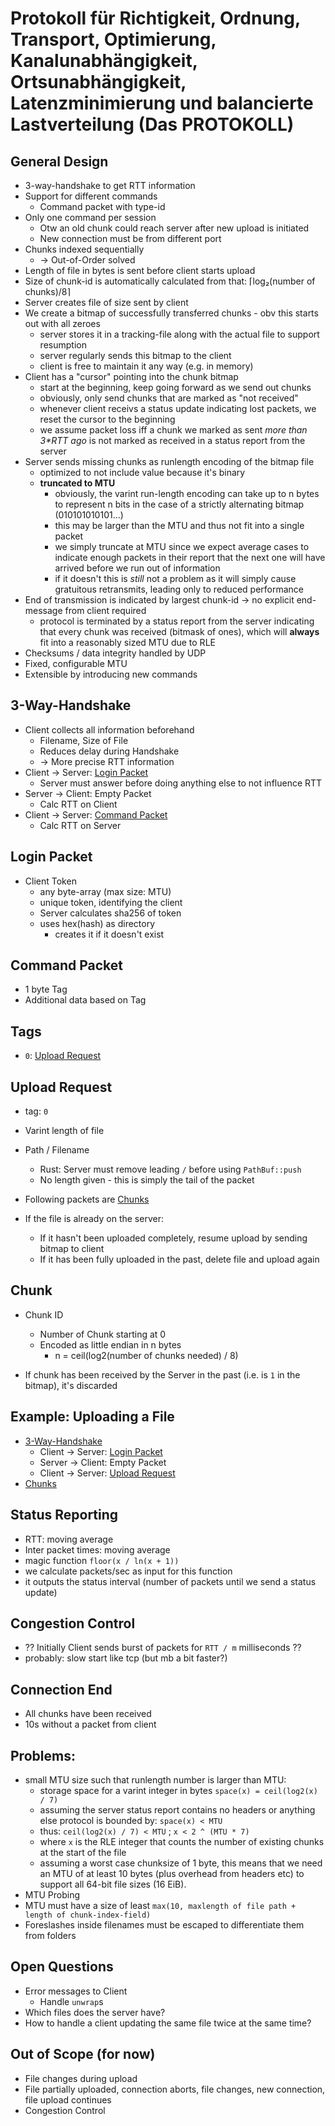 # Protokoll für Richtigkeit, Ordnung, Transport, Optimierung, Kanalunabhängigkeit, Ortsunabhängigkeit, Latenzminimierung und balancierte Lastverteilung (Das PROTOKOLL)

## General Design

* 3-way-handshake to get RTT information
* Support for different commands
    + Command packet with type-id
* Only one command per session
    + Otw an old chunk could reach server after new upload is initiated
    + New connection must be from different port
* Chunks indexed sequentially
    + → Out-of-Order solved
* Length of file in bytes is sent before client starts upload
* Size of chunk-id is automatically calculated from that: ⌈log₂(number of chunks)/8⌉
* Server creates file of size sent by client
* We create a bitmap of successfully transferred chunks - obv this starts out with all zeroes
    + server stores it in a tracking-file along with the actual file to support resumption
    + server regularly sends this bitmap to the client
    + client is free to maintain it any way (e.g. in memory)
* Client has a "cursor" pointing into the chunk bitmap
    + start at the beginning, keep going forward as we send out chunks
    + obviously, only send chunks that are marked as "not received"
    + whenever client receivs a status update indicating lost packets, we reset the cursor to the beginning
    + we assume packet loss iff a chunk we marked as sent _more than 3*RTT ago_ is not marked as received in a status report from the server
* Server sends missing chunks as runlength encoding of the bitmap file
    + optimized to not include value because it's binary
    + **truncated to MTU**
        - obviously, the varint run-length encoding can take up to n bytes to represent n bits in the case of a strictly alternating bitmap (010101010101...)
        - this may be larger than the MTU and thus not fit into a single packet
        - we simply truncate at MTU since we expect average cases to indicate enough packets in their report that the next one will have arrived before we run out of information
        - if it doesn't this is *still* not a problem as it will simply cause gratuitous retransmits, leading only to reduced performance
* End of transmission is indicated by largest chunk-id → no explicit end-message from client required
    + protocol is terminated by a status report from the server indicating that every chunk was received (bitmask of ones), which will **always** fit into a reasonably sized MTU due to RLE
* Checksums / data integrity handled by UDP
* Fixed, configurable MTU
* Extensible by introducing new commands

## 3-Way-Handshake

* Client collects all information beforehand
    - Filename, Size of File
    - Reduces delay during Handshake
    - → More precise RTT information
* Client → Server: [Login Packet](#login-packet)
    - Server must answer before doing anything else to not influence RTT
* Server → Client: Empty Packet
    - Calc RTT on Client
* Client → Server: [Command Packet](#command-packet)
    - Calc RTT on Server

## Login Packet

* Client Token
    + any byte-array (max size: MTU)
    + unique token, identifying the client
    + Server calculates sha256 of token
    + uses hex(hash) as directory
        - creates it if it doesn't exist

## Command Packet

* 1 byte Tag
* Additional data based on Tag

## Tags

* `0`: [Upload Request](#upload-request)

## Upload Request

* tag: `0`
* Varint length of file
* Path / Filename
    + Rust: Server must remove leading `/` before using `PathBuf::push`
    + No length given - this is simply the tail of the packet
* Following packets are [Chunks](#chunk)

* If the file is already on the server:
    + If it hasn't been uploaded completely, resume upload by sending bitmap to client
    + If it has been fully uploaded in the past, delete file and upload again

## Chunk

* Chunk ID
    + Number of Chunk starting at 0
    + Encoded as little endian in n bytes
        - n = ceil(log2(number of chunks needed) / 8)

* If chunk has been received by the Server in the past (i.e. is `1` in the bitmap), it's discarded

## Example: Uploading a File

* [3-Way-Handshake](#3-way-handshake)
    + Client → Server: [Login Packet](#login-packet)
    + Server → Client: Empty Packet
    + Client → Server: [Upload Request](#upload-request)
* [Chunks](#chunk)

## Status Reporting

* RTT: moving average
* Inter packet times: moving average
* magic function `floor(x / ln(x + 1))`
* we calculate packets/sec as input for this function
* it outputs the status interval (number of packets until we send a status update)

## Congestion Control

* ?? Initially Client sends burst of packets for `RTT / m` milliseconds ??
* probably: slow start like tcp (but mb a bit faster?)

## Connection End

* All chunks have been received
* 10s without a packet from client

## Problems:

* small MTU size such that runlength number is larger than MTU:
    - storage space for a varint integer in bytes `space(x) = ceil(log2(x) / 7)`
    - assuming the server status report contains no headers or anything else protocol is bounded by: `space(x) < MTU`
    - thus: `ceil(log2(x) / 7) < MTU` ; `x < 2 ^ (MTU * 7)`
    - where `x` is the RLE integer that counts the number of existing chunks at the start of the file
    - assuming a worst case chunksize of 1 byte, this means that we need an MTU of at least 10 bytes (plus overhead from headers etc) to support all 64-bit file sizes (16 EiB).
* MTU Probing
* MTU must have a size of least `max(10, maxlength of file path + length of chunk-index-field)`
* Foreslashes inside filenames must be escaped to differentiate them from folders


## Open Questions

* Error messages to Client
    + Handle `unwrap`s
* Which files does the server have?
* How to handle a client updating the same file twice at the same time?

## Out of Scope (for now)

* File changes during upload
* File partially uploaded, connection aborts, file changes, new connection, file upload continues
* Congestion Control
